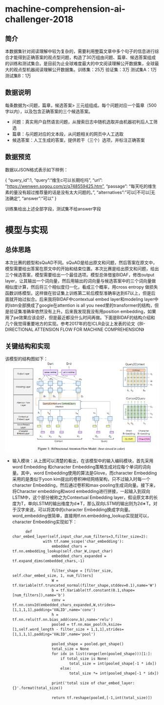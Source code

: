 # machine-comprehension-ai-challenger-2018
## 简介
本数据集针对阅读理解中较为复杂的，需要利用整篇文章中多个句子的信息进行综合才能得到正确答案的观点型问题，构造了30万组由问题、篇章、候选答案组成的训练和测试集合。是目前为止全球难度最大的中文阅读理解公开数据集，全球最大的观点型机器阅读理解公开数据集。训练集：25万
验证集：3万
测试集A：1万
测试集B：1万
## 数据说明
每条数据为<问题，篇章，候选答案> 三元组组成。每个问题对应一个篇章（500字以内），以及包含正确答案的三个候选答案。
* 问题：真实用户自然语言问题，从搜索日志中随机选取并由机器初判后人工筛选
* 篇章：与问题对应的文本段，从问题相关的网页中人工选取
* 候选答案：人工生成的答案，提供若干（三个）选项，并标注正确答案
## 数据预览
数据以JSON格式表示如下样例：

{
            “query_id”:1,
            “query”:“维生c可以长期吃吗”,
            “url”: “https://wenwen.sogou.com/z/q748559425.htm”,
            “passage”: “每天吃的维生素的量没有超过推荐量的话是没有太大问题的。”,
            “alternatives”:”可以|不可以|无法确定”,
            “answer”:“可以”
        }
        
训练集给出上述全部字段，测试集不给answer字段
# 模型与实现
## 总体思路
本次比赛的题型和sQuAD不同。sQuAD是给出原文和问题，然后答案在原文中，模型需要给出答案在原文中的开始和结束位置。本次比赛是给出原文和问题，给出三个候选答案，模型需要给出一个最佳选项。模型总体借鉴BIDAF，修改output layer，让其输出一个词向量，然后用输出的词向量与候选答案中的三个词向量做相似度计算，然后将三个相似度归一化，看成三个概率，用cross entropy 做损失函数训练模型。这样做在验证集上训练第二轮后模型准确率达到67以上，但是后面就开始过拟合。后来我将BIDAF中contextual embed layer和modeling layer中的lstm全部换成了google在attention is all you need里的transformer的结构，但是验证集准确率依然没有上升。后来我发现我没有用position embedding，如果用了pe效果应该会好，但是最近都没什么时间再做。下面是BIDAF的结构介绍和几个我觉得重要地方的实现。参考2017年的在ICLR会议上发表的论文《BI-DIRECTIONAL ATTENSION FLOW FOR MACHINE COMPREHENSION》
## 关键结构和实现
该模型的结构图如下：
![image](https://github.com/zhongerqiandan/machine-comprehension-ai-challenger-2018/blob/master/1.png)

* 输入模块：从上图可以清楚的看出，在该模型中的输入编码模块，首先采用word Embedding 和character Embedding策略生成对应每个单词的词向量。其中，word Embedding使用的算法是Glove，而character Embedding采用的是类似于yoon kim提出的卷积神经网络架构，只不过输入时每一个character Embedding，然后通过卷积和max-pooling生成词向量。接下来，将Character embedding和word embedding进行拼接，一起输入到双向LSTM中，这个部分被称之为Contextual Embedding layer，假设原文本的长度为T，单向LSTM的输出维度为d∗T，那么双向LSTM的输出则为2d∗T。对于汉字来说，可以将其中的character Embedding换成字向量。word_embedding很简单，直接用tf.nn.embedding_lookup实现就可以，character Embedding实现如下：


            def char_embed_layer(self,input_char,num_filters=3,filter_size=2):
                    with tf.name_scope('char_embedding'):
                        embedded_chars = tf.nn.embedding_lookup(self.char_W,input_char)
                        embedded_chars_expanded = tf.expand_dims(embedded_chars,-1)

                        filter_shape = [filter_size, self.char_embed_size, 1, num_filters]
                        W = tf.Variable(tf.truncated_normal(filter_shape,stddev=0.1),name='W')
                        b = tf.Variable(tf.constant(0.1,shape=[num_filters]),name='b')
                        conv = tf.nn.conv2d(embedded_chars_expanded,W,strides=[1,1,1,1],padding='VALID',name='conv')
                        h = tf.nn.relu(tf.nn.bias_add(conv,b),name='relu')
                        pooled = tf.nn.max_pool(h,ksize=[1,self.word_length - filter_size + 1,1,1],strides=[1,1,1,1],padding='VALID',name='pool')

                        pooled_shape = pooled.get_shape()
                        total_size = None
                        for idx in list(range(len(pooled_shape)))[1:]:
                            if total_size is None:
                                total_size = int(pooled_shape[-1 * idx])
                            else:
                                total_size *= int(pooled_shape[-1 * idx])

                        print('total size of char_embed_layer:{}'.format(total_size))

                        return tf.reshape(pooled,[-1,int(total_size)])
